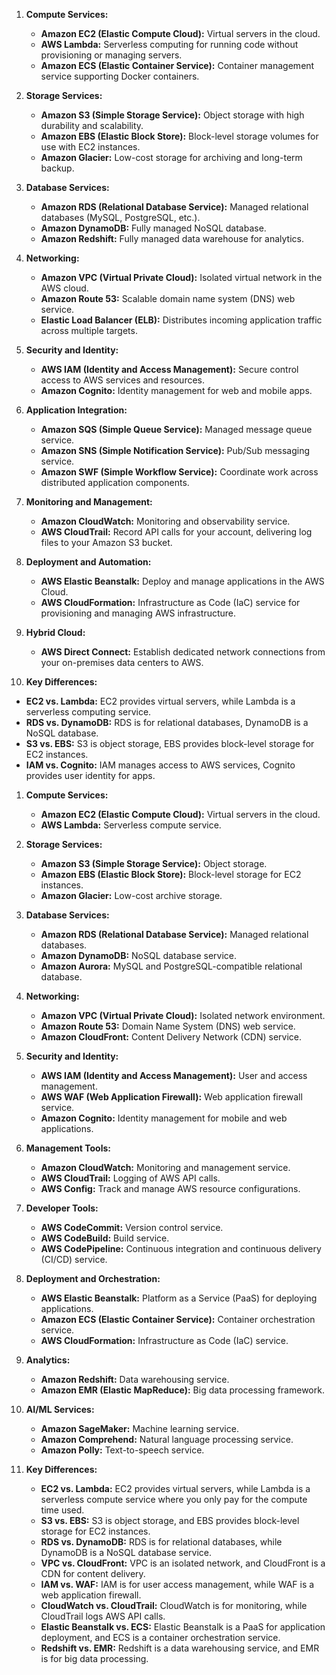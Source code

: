 1.  **Compute Services:**
    
    *   **Amazon EC2 (Elastic Compute Cloud):** Virtual servers in the cloud.
    *   **AWS Lambda:** Serverless computing for running code without provisioning or managing servers.
    *   **Amazon ECS (Elastic Container Service):** Container management service supporting Docker containers.
2.  **Storage Services:**
    
    *   **Amazon S3 (Simple Storage Service):** Object storage with high durability and scalability.
    *   **Amazon EBS (Elastic Block Store):** Block-level storage volumes for use with EC2 instances.
    *   **Amazon Glacier:** Low-cost storage for archiving and long-term backup.
3.  **Database Services:**
    
    *   **Amazon RDS (Relational Database Service):** Managed relational databases (MySQL, PostgreSQL, etc.).
    *   **Amazon DynamoDB:** Fully managed NoSQL database.
    *   **Amazon Redshift:** Fully managed data warehouse for analytics.
4.  **Networking:**
    
    *   **Amazon VPC (Virtual Private Cloud):** Isolated virtual network in the AWS cloud.
    *   **Amazon Route 53:** Scalable domain name system (DNS) web service.
    *   **Elastic Load Balancer (ELB):** Distributes incoming application traffic across multiple targets.
5.  **Security and Identity:**
    
    *   **AWS IAM (Identity and Access Management):** Secure control access to AWS services and resources.
    *   **Amazon Cognito:** Identity management for web and mobile apps.
6.  **Application Integration:**
    
    *   **Amazon SQS (Simple Queue Service):** Managed message queue service.
    *   **Amazon SNS (Simple Notification Service):** Pub/Sub messaging service.
    *   **Amazon SWF (Simple Workflow Service):** Coordinate work across distributed application components.
7.  **Monitoring and Management:**
    
    *   **Amazon CloudWatch:** Monitoring and observability service.
    *   **AWS CloudTrail:** Record API calls for your account, delivering log files to your Amazon S3 bucket.
8.  **Deployment and Automation:**
    
    *   **AWS Elastic Beanstalk:** Deploy and manage applications in the AWS Cloud.
    *   **AWS CloudFormation:** Infrastructure as Code (IaC) service for provisioning and managing AWS infrastructure.
9.  **Hybrid Cloud:**
    
    *   **AWS Direct Connect:** Establish dedicated network connections from your on-premises data centers to AWS.
10.  **Key Differences:**
    

*   **EC2 vs. Lambda:** EC2 provides virtual servers, while Lambda is a serverless computing service.
*   **RDS vs. DynamoDB:** RDS is for relational databases, DynamoDB is a NoSQL database.
*   **S3 vs. EBS:** S3 is object storage, EBS provides block-level storage for EC2 instances.
*   **IAM vs. Cognito:** IAM manages access to AWS services, Cognito provides user identity for apps.


1.  **Compute Services:**
    
    *   **Amazon EC2 (Elastic Compute Cloud):** Virtual servers in the cloud.
    *   **AWS Lambda:** Serverless compute service.
2.  **Storage Services:**
    
    *   **Amazon S3 (Simple Storage Service):** Object storage.
    *   **Amazon EBS (Elastic Block Store):** Block-level storage for EC2 instances.
    *   **Amazon Glacier:** Low-cost archive storage.
3.  **Database Services:**
    
    *   **Amazon RDS (Relational Database Service):** Managed relational databases.
    *   **Amazon DynamoDB:** NoSQL database service.
    *   **Amazon Aurora:** MySQL and PostgreSQL-compatible relational database.
4.  **Networking:**
    
    *   **Amazon VPC (Virtual Private Cloud):** Isolated network environment.
    *   **Amazon Route 53:** Domain Name System (DNS) web service.
    *   **Amazon CloudFront:** Content Delivery Network (CDN) service.
5.  **Security and Identity:**
    
    *   **AWS IAM (Identity and Access Management):** User and access management.
    *   **AWS WAF (Web Application Firewall):** Web application firewall service.
    *   **Amazon Cognito:** Identity management for mobile and web applications.
6.  **Management Tools:**
    
    *   **Amazon CloudWatch:** Monitoring and management service.
    *   **AWS CloudTrail:** Logging of AWS API calls.
    *   **AWS Config:** Track and manage AWS resource configurations.
7.  **Developer Tools:**
    
    *   **AWS CodeCommit:** Version control service.
    *   **AWS CodeBuild:** Build service.
    *   **AWS CodePipeline:** Continuous integration and continuous delivery (CI/CD) service.
8.  **Deployment and Orchestration:**
    
    *   **AWS Elastic Beanstalk:** Platform as a Service (PaaS) for deploying applications.
    *   **Amazon ECS (Elastic Container Service):** Container orchestration service.
    *   **AWS CloudFormation:** Infrastructure as Code (IaC) service.
9.  **Analytics:**
    
    *   **Amazon Redshift:** Data warehousing service.
    *   **Amazon EMR (Elastic MapReduce):** Big data processing framework.
10.  **AI/ML Services:**
    
        *   **Amazon SageMaker:** Machine learning service.
        *   **Amazon Comprehend:** Natural language processing service.
        *   **Amazon Polly:** Text-to-speech service.

11.  **Key Differences:**
    
        *  **EC2 vs. Lambda:** EC2 provides virtual servers, while Lambda is a serverless compute service where you only pay for the compute time used.
        *   **S3 vs. EBS:** S3 is object storage, and EBS provides block-level storage for EC2 instances.
        *   **RDS vs. DynamoDB:** RDS is for relational databases, while DynamoDB is a NoSQL database service.
        *   **VPC vs. CloudFront:** VPC is an isolated network, and CloudFront is a CDN for content delivery.
        *   **IAM vs. WAF:** IAM is for user access management, while WAF is a web application firewall.
        *   **CloudWatch vs. CloudTrail:** CloudWatch is for monitoring, while CloudTrail logs AWS API calls.
        *   **Elastic Beanstalk vs. ECS:** Elastic Beanstalk is a PaaS for application deployment, and ECS is a container orchestration service.
        *   **Redshift vs. EMR:** Redshift is a data warehousing service, and EMR is for big data processing.
